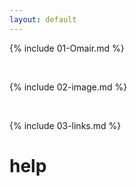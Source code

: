 ```yaml
---
layout: default
---
```


{% include 01-Omair.md %}

<br>

{% include 02-image.md %}

<br>

{% include 03-links.md %}

# help
